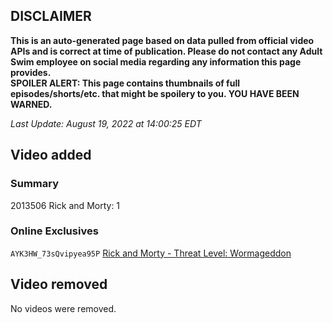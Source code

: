 ## DISCLAIMER
**This is an auto-generated page based on data pulled from official video APIs and is correct at time of publication. Please do not contact any Adult Swim employee on social media regarding any information this page provides.**  
**SPOILER ALERT: This page contains thumbnails of full episodes/shorts/etc. that might be spoilery to you. YOU HAVE BEEN WARNED.**  

_Last Update: August 19, 2022 at 14:00:25 EDT_
## Video added
### Summary
2013506 Rick and Morty: 1  
### Online Exclusives
`AYK3HW_73sQvipyea95P` [Rick and Morty - Threat Level: Wormageddon](https://www.adultswim.com/videos/rick-and-morty/threat-level-wormageddon)  
## Video removed
No videos were removed.  
